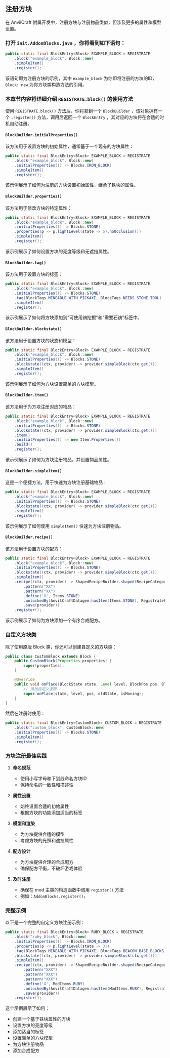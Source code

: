 ## 注册方块

在 AnvilCraft 附属开发中，注册方块与注册物品类似，但涉及更多的属性和模型设置。

### 打开 `init.AddonBlocks.java` ，你将看到如下语句：

```java
public static final BlockEntry<Block> EXAMPLE_BLOCK = REGISTRATE
    .block("example_block", Block::new)
    .simpleItem()
    .register();
```

该语句即为注册方块的示例，其中 `example_block` 为你即将注册的方块的ID，`Block::new` 为你方块类构造方法的引用。

### 本章节内容将详细介绍 `REGISTRATE.block()` 的使用方法

使用 `REGISTRATE.block()` 方法后，你将拿到一个 `BlockBuilder` ，该对象拥有一个 `.register()` 方法，调用后返回一个
`BlockEntry` ，其对应的方块将在合适的时机自动注册。

#### `BlockBuilder.initialProperties()`

该方法用于设置方块的初始属性，通常基于一个现有的方块属性：

```java
public static final BlockEntry<Block> EXAMPLE_BLOCK = REGISTRATE
    .block("example_block", Block::new)
    .initialProperties(() -> Blocks.IRON_BLOCK)
    .simpleItem()
    .register();
```

该示例展示了如何为注册的方块设置初始属性，继承了铁块的属性。

#### `BlockBuilder.properties()`

该方法用于修改方块的特定属性：

```java
public static final BlockEntry<Block> EXAMPLE_BLOCK = REGISTRATE
    .block("example_block", Block::new)
    .initialProperties(() -> Blocks.STONE)
    .properties(p -> p.lightLevel(state -> 5).noOcclusion())
    .simpleItem()
    .register();
```

该示例展示了如何设置方块的亮度等级和无遮挡属性。

#### `BlockBuilder.tag()`

该方法用于设置方块的标签：

```java
public static final BlockEntry<Block> EXAMPLE_BLOCK = REGISTRATE
    .block("example_block", Block::new)
    .initialProperties(() -> Blocks.STONE)
    .tag(BlockTags.MINEABLE_WITH_PICKAXE, BlockTags.NEEDS_STONE_TOOL)
    .simpleItem()
    .register();
```

该示例展示了如何将方块添加到"可使用镐挖掘"和"需要石镐"标签中。

#### `BlockBuilder.blockstate()`

该方法用于设置方块的状态和模型：

```java
public static final BlockEntry<Block> EXAMPLE_BLOCK = REGISTRATE
    .block("example_block", Block::new)
    .initialProperties(() -> Blocks.STONE)
    .blockstate((ctx, provider) -> provider.simpleBlock(ctx.get()))
    .simpleItem()
    .register();
```

该示例展示了如何为方块设置简单的方块模型。

#### `BlockBuilder.item()`

该方法用于为方块注册对应的物品：

```java
public static final BlockEntry<Block> EXAMPLE_BLOCK = REGISTRATE
    .block("example_block", Block::new)
    .initialProperties(() -> Blocks.STONE)
    .blockstate((ctx, provider) -> provider.simpleBlock(ctx.get()))
    .item()
    .initialProperties(() -> new Item.Properties())
    .build()
    .register();
```

该示例展示了如何为方块注册物品，并设置物品属性。

#### `BlockBuilder.simpleItem()`

这是一个便捷方法，用于快速为方块注册基础物品：

```java
public static final BlockEntry<Block> EXAMPLE_BLOCK = REGISTRATE
    .block("example_block", Block::new)
    .initialProperties(() -> Blocks.STONE)
    .blockstate((ctx, provider) -> provider.simpleBlock(ctx.get()))
    .simpleItem()
    .register();
```

该示例展示了如何使用 `simpleItem()` 快速为方块注册物品。

#### `BlockBuilder.recipe()`

该方法用于设置方块的配方：

```java
public static final BlockEntry<Block> EXAMPLE_BLOCK = REGISTRATE
    .block("example_block", Block::new)
    .initialProperties(() -> Blocks.STONE)
    .blockstate((ctx, provider) -> provider.simpleBlock(ctx.get()))
    .simpleItem()
    .recipe((ctx, provider) -> ShapedRecipeBuilder.shaped(RecipeCategory.BUILDING_BLOCKS, ctx.get(), 4)
        .pattern("XX")
        .pattern("XX")
        .define('X', Items.STONE)
        .unlockedBy(AnvilCraftDatagen.hasItem(Items.STONE), RegistrateRecipeProvider.has(Items.STONE))
        .save(provider))
    .register();
```

该示例展示了如何为方块添加一个有序合成配方。

### 自定义方块类

除了使用原版 Block 类，你还可以创建自定义的方块类：

```java
public class CustomBlock extends Block {
    public CustomBlock(Properties properties) {
        super(properties);
    }

    @Override
    public void onPlace(BlockState state, Level level, BlockPos pos, BlockState oldState, boolean isMoving) {
        // 添加自定义逻辑
        super.onPlace(state, level, pos, oldState, isMoving);
    }
}
```

然后在注册时使用：

```java
public static final BlockEntry<CustomBlock> CUSTOM_BLOCK = REGISTRATE
    .block("custom_block", CustomBlock::new)
    .initialProperties(() -> Blocks.STONE)
    .simpleItem()
    .register();
```

### 方块注册最佳实践

1. **命名规范**
    * 使用小写字母和下划线命名方块ID
    * 保持命名的一致性和描述性

2. **属性设置**
    * 始终设置合适的初始属性
    * 根据方块的功能添加适当的标签

3. **模型和渲染**
    * 为方块提供合适的模型
    * 考虑方块的光照和遮挡属性

4. **配方设计**
    * 为方块提供合理的合成配方
    * 确保配方平衡，不破坏游戏体验

5. **及时注册**
    * 确保在 mod 主类的构造函数中调用 `register()` 方法
    * 例如：`AddonBlocks.register();`

### 完整示例

以下是一个完整的自定义方块注册示例：

```java
public static final BlockEntry<Block> RUBY_BLOCK = REGISTRATE
    .block("ruby_block", Block::new)
    .initialProperties(() -> Blocks.IRON_BLOCK)
    .properties(p -> p.lightLevel(state -> 3))
    .tag(BlockTags.MINEABLE_WITH_PICKAXE, BlockTags.BEACON_BASE_BLOCKS)
    .blockstate((ctx, provider) -> provider.simpleBlock(ctx.get()))
    .simpleItem()
    .recipe((ctx, provider) -> ShapedRecipeBuilder.shaped(RecipeCategory.BUILDING_BLOCKS, ctx.get())
        .pattern("XXX")
        .pattern("XXX")
        .pattern("XXX")
        .define('X', ModItems.RUBY)
        .unlockedBy(AnvilCraftDatagen.hasItem(ModItems.RUBY), RegistrateRecipeProvider.has(ModItems.RUBY))
        .save(provider))
    .register();
```

这个示例展示了如何：

- 创建一个基于铁块属性的方块
- 设置方块的亮度等级
- 添加适当的标签
- 设置简单的方块模型
- 为方块注册物品
- 添加合成配方
